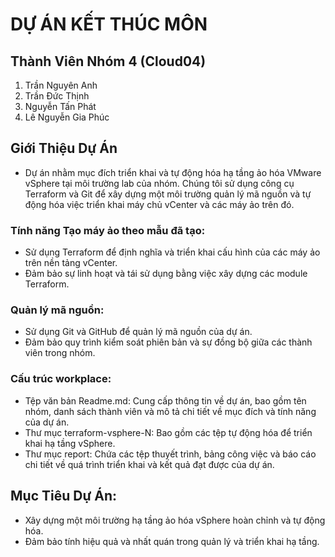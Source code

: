 # DỰ ÁN KẾT THÚC MÔN
## Thành Viên Nhóm 4 (Cloud04)
1. Trần Nguyên Anh
2. Trần Đức Thịnh
3. Nguyễn Tấn Phát
4. Lê Nguyễn Gia Phúc

## Giới Thiệu Dự Án
- Dự án nhằm mục đích triển khai và tự động hóa hạ tầng ảo hóa VMware vSphere tại môi trường lab của nhóm. Chúng tôi sử dụng công cụ Terraform và Git để xây dựng một môi trường quản lý mã nguồn và tự động hóa việc triển khai máy chủ vCenter và các máy ảo trên đó.
### Tính năng Tạo máy ảo theo mẫu đã tạo:
- Sử dụng Terraform để định nghĩa và triển khai cấu hình của các máy ảo trên nền tảng vCenter.
- Đảm bảo sự linh hoạt và tái sử dụng bằng việc xây dựng các module Terraform.
### Quản lý mã nguồn:
- Sử dụng Git và GitHub để quản lý mã nguồn của dự án.
- Đảm bảo quy trình kiểm soát phiên bản và sự đồng bộ giữa các thành viên trong nhóm.
### Cấu trúc workplace:
- Tệp văn bản Readme.md: Cung cấp thông tin về dự án, bao gồm tên nhóm, danh sách thành viên và mô tả chi tiết về mục đích và tính năng của dự án.
- Thư mục terraform-vsphere-N: Bao gồm các tệp tự động hóa để triển khai hạ tầng vSphere.
- Thư mục report: Chứa các tệp thuyết trình, bảng công việc và báo cáo chi tiết về quá trình triển khai và kết quả đạt được của dự án.
## Mục Tiêu Dự Án:
- Xây dựng một môi trường hạ tầng ảo hóa vSphere hoàn chỉnh và tự động hóa.
- Đảm bảo tính hiệu quả và nhất quán trong quản lý và triển khai hạ tầng.
